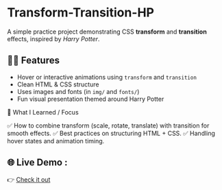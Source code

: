 # Transform-Transition-HP

A simple practice project demonstrating CSS **transform** and **transition** effects, inspired by *Harry Potter*.  

## 🧙‍♂️ Features

- Hover or interactive animations using `transform` and `transition`  
- Clean HTML & CSS structure  
- Uses images and fonts (in `img/` and `fonts/`)  
- Fun visual presentation themed around Harry Potter  


🚀 What I Learned / Focus

✅ How to combine transform (scale, rotate, translate) with transition for smooth effects.
✅ Best practices on structuring HTML + CSS.
✅ Handling hover states and animation timing.

## 🌐 Live Demo :
 👉 [Check it out](https://farzinizraf.github.io/Transform-Transition-Hp/)
